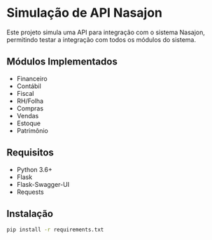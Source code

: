 # Simulação de API Nasajon

Este projeto simula uma API para integração com o sistema Nasajon, permitindo testar a integração com todos os módulos do sistema.

## Módulos Implementados

- Financeiro
- Contábil
- Fiscal
- RH/Folha
- Compras
- Vendas
- Estoque
- Patrimônio

## Requisitos

- Python 3.6+
- Flask
- Flask-Swagger-UI
- Requests

## Instalação

```bash
pip install -r requirements.txt